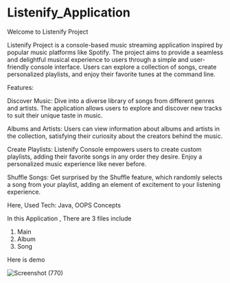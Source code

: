 # Listenify_Application

Welcome to Listenify Project

Listenify Project is a console-based music streaming application inspired by popular music platforms like Spotify. The project aims to provide a seamless
and delightful musical experience to users through a simple and user-friendly console interface. Users can explore a collection of songs, create personalized
playlists, and enjoy their favorite tunes at the command line.

Features:

Discover Music: Dive into a diverse library of songs from different genres and artists. The application allows users to explore and discover 
new tracks to suit their unique taste in music.

Albums and Artists: Users can view information about albums and artists in the collection, satisfying their curiosity about the creators behind the music.

Create Playlists: Listenify Console empowers users to create custom playlists, adding their favorite songs in any order they desire. 
Enjoy a personalized music experience like never before.

Shuffle Songs: Get surprised by the Shuffle feature, which randomly selects a song from your playlist, adding an element of excitement to 
your listening experience.

Here, Used Tech: Java, OOPS Concepts

In this Application , There are 3 files include
1. Main
2. Album
3. Song
   
Here is demo

![Screenshot (770)](https://github.com/moneyyiiss/Listenify_Application/assets/48843148/611ea0f4-6a8e-4dbb-aa89-5555637ff5c8)

